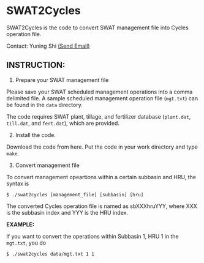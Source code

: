 
SWAT2Cycles
===========

SWAT2Cycles is the code to convert SWAT management file into Cycles operation file.

Contact: Yuning Shi [(Send Email)](mailto:yshi@psu.edu)


INSTRUCTION:
------------

1. Prepare your SWAT management file

  Please save your SWAT scheduled management operations into a comma delimited file.
  A sample scheduled management operation file (`mgt.txt`) can be found in the `data` directory.
  
  The code requires SWAT plant, tillage, and fertilizer database (`plant.dat`, `till.dat`, and `fert.dat`), which are provided.
  
2. Install the code.

  Download the code from here.
  Put the code in your work directory and type `make`.

3. Convert management file

  To convert management opeartions within a certain subbasin and HRU, the syntax is
  
  ```shell
  $ ./swat2cycles [management_file] [subbasin] [hru]
  ```
  
  The converted Cycles operation file is named as sbXXXhruYYY, where XXX is the subbasin index and YYY is the HRU index.

  **EXAMPLE:**
    
  If you want to convert the operations within Subbasin 1, HRU 1 in the `mgt.txt`, you do
    
  ```shell
  $ ./swat2cycles data/mgt.txt 1 1
  ```
